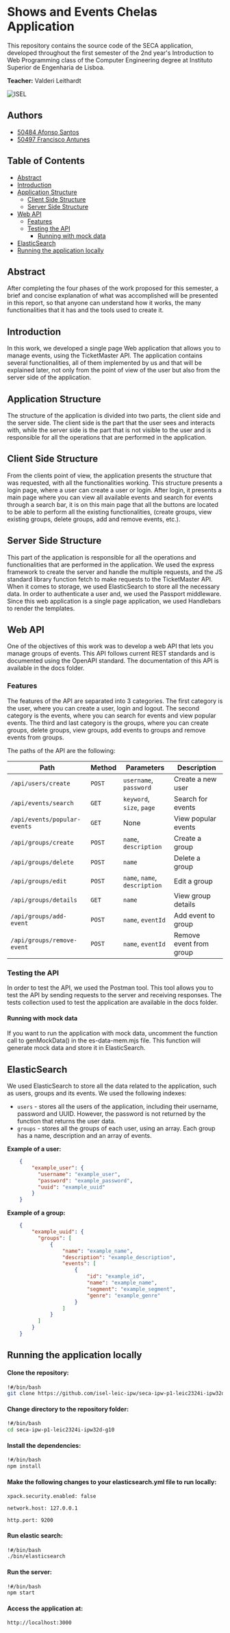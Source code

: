 # Shows and Events Chelas Application


This repository contains the source code of the SECA application, developed throughout the first semester of the 2nd year's Introduction to Web Programming class of the Computer Engineering degree at Instituto Superior de Engenharia de Lisboa.

**Teacher:** Valderi Leithardt

![ISEL](images/isel-logo.png)

## Authors
- [50484 Afonso Santos](https://github.com/AfonsoSantos44)
- [50497 Francisco Antunes](https://github.com/HarvyDev)

## Table of Contents
- [Abstract](#abstract)
- [Introduction](#introduction)
- [Application Structure](#application-structure)
    - [Client Side Structure](#client-side-structure)
    - [Server Side Structure](#server-side-structure)
- [Web API](#web-api)
    - [Features](#features)
    - [Testing the API](#testing-the-api)
        - [Running with mock data](#running-with-mock-data)
- [ElasticSearch](#elasticsearch)
- [Running the application locally](#running-the-application-locally)

## Abstract

After completing the four phases of the work proposed for this semester, a brief and concise explanation of what was accomplished will be presented in this report, so that anyone can understand how it works, the many functionalities that it has and the tools used to create it.

## Introduction

In this work, we developed a single page Web application that allows you to manage events, using the TicketMaster API. The application contains several functionalities, all of them implemented by us and that will be explained later, not only from the point of view of the user but also from the server side of the application.

## Application Structure

The structure of the application is divided into two parts, the client side and the server side. The client side is the part that the user sees and interacts with, while the server side is the part that is not visible to the user and is responsible for all the operations that are performed in the application.

## Client Side Structure

From the clients point of view, the application presents the structure that was requested, with all the functionalities working. This structure presents a login page, where a user can create a user or login. After login, it presents a main page where you can view all available events and search for events through a search bar, it is on this main page that all the buttons are located to be able to perform all the existing functionalities, (create groups, view existing groups, delete groups, add and remove events, etc.).

## Server Side Structure

This part of the application is responsible for all the operations and functionalities that are performed in the application. We used the express framework to create the server and handle the multiple requests, and the JS standard library function fetch to make requests to the TicketMaster API. When it comes to storage, we used ElasticSearch to store all the necessary data. In order to authenticate a user and, we used the Passport middleware. Since this web application is a single page application, we used Handlebars to render the templates.

## Web API

One of the objectives of this work was to develop a web API that lets you manage groups of events. This API follows current REST standards and is documented using the OpenAPI standard. The documentation of this API is available in the docs folder.

### Features

The features of the API are separated into 3 categories. The first category is the user, where you can create a user, login and logout. The second category is the events, where you can search for events and view popular events. The third and last category is the groups, where you can create groups, delete groups, view groups, add events to groups and remove events from groups.

The paths of the API are the following:

| Path                         | Method | Parameters                    | Description             |
|------------------------------|--------|-------------------------------|-------------------------|
| `/api/users/create`          | `POST` | `username`, `password`        | Create a new user       |
| `/api/events/search`         | `GET`  | `keyword`, `size`, `page`     | Search for events       |
| `/api/events/popular-events` | `GET`  | None                          | View popular events     |
| `/api/groups/create`         | `POST` | `name`, `description`         | Create a group          |
| `/api/groups/delete`         | `POST` | `name`                        | Delete a group          |
| `/api/groups/edit`           | `POST` | `name`, `name`, `description` | Edit a group            |
| `/api/groups/details`        | `GET`  | `name`                        | View group details      |
| `/api/groups/add-event`      | `POST` | `name`, `eventId`             | Add event to group      |
| `/api/groups/remove-event`   | `POST` | `name`, `eventId`             | Remove event from group |


### Testing the API

In order to test the API, we used the Postman tool. This tool allows you to test the API by sending requests to the server and receiving responses. The tests collection used to test the application are available in the docs folder.

#### Running with mock data

If you want to run the application with mock data, uncomment the function call to genMockData() in the es-data-mem.mjs file. This function will generate mock data and store it in ElasticSearch.

## ElasticSearch

We used ElasticSearch to store all the data related to the application, such as users, groups and its events. We used the following indexes:

- `users` - stores all the users of the application, including their username, password and UUID. However, the password is not returned by the function that returns the user data.
- `groups` - stores all the groups of each user, using an array. Each group has a name, description and an array of events.

**Example of a user:**
```json
    {
        "example_user": {
          "username": "example_user",
          "password": "example_password",
          "uuid": "example_uuid"
        }
    }
```

**Example of a group:**
```json
    {
        "example_uuid": {
          "groups": [
              {
                  "name": "example_name",
                  "description": "example_description",
                  "events": [
                      {
                          "id": "example_id",
                          "name": "example_name",
                          "segment": "example_segment",
                          "genre": "example_genre"   
                      }
                  ] 
              }
          ]
        }
    }
```
## Running the application locally

#### Clone the repository:

```bash 
!#/bin/bash
git clone https://github.com/isel-leic-ipw/seca-ipw-p1-leic2324i-ipw32d-g10.git
```

#### Change directory to the repository folder:

```bash 
!#/bin/bash
cd seca-ipw-p1-leic2324i-ipw32d-g10
```

#### Install the dependencies:

```bash
!#/bin/bash
npm install
```

#### Make the following changes to your elasticsearch.yml file to run locally:

```xpack.security.enabled: false```

```network.host: 127.0.0.1```

```http.port: 9200```

#### Run elastic search:

```bash
!#/bin/bash
./bin/elasticsearch
```

#### Run the server:

```bash
!#/bin/bash
npm start
```

#### Access the application at:

```http://localhost:3000```




